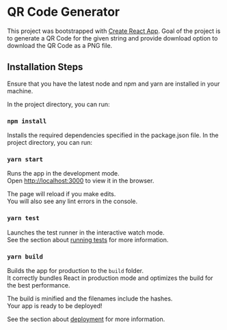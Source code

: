 # QR Code Generator

This project was bootstrapped with [Create React App](https://github.com/facebook/create-react-app).
Goal of the project is to generate a QR Code for the given string and provide download option to download the QR Code as a PNG file.

## Installation Steps

Ensure that you have the latest node and npm and yarn are installed in your machine.

In the project directory, you can run:

### `npm install`

Installs the required dependencies specified in the package.json file.
In the project directory, you can run:

### `yarn start`

Runs the app in the development mode.\
Open [http://localhost:3000](http://localhost:3000) to view it in the browser.

The page will reload if you make edits.\
You will also see any lint errors in the console.

### `yarn test`

Launches the test runner in the interactive watch mode.\
See the section about [running tests](https://facebook.github.io/create-react-app/docs/running-tests) for more information.

### `yarn build`

Builds the app for production to the `build` folder.\
It correctly bundles React in production mode and optimizes the build for the best performance.

The build is minified and the filenames include the hashes.\
Your app is ready to be deployed!

See the section about [deployment](https://facebook.github.io/create-react-app/docs/deployment) for more information.
